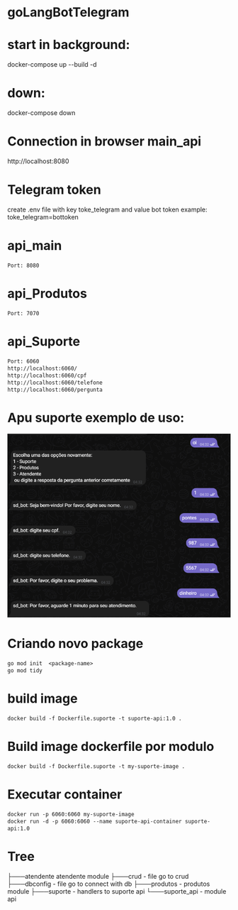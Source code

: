# goLangBotTelegram

# start in background:
docker-compose up --build -d 

# down:
docker-compose down

# Connection in browser main_api
http://localhost:8080

# Telegram token 

create .env file with key toke_telegram and value bot token
example: toke_telegram=bottoken

# api_main
    Port: 8080

# api_Produtos
    Port: 7070

# api_Suporte
    Port: 6060
    http://localhost:6060/
    http://localhost:6060/cpf
    http://localhost:6060/telefone
    http://localhost:6060/pergunta

# Apu suporte exemplo de uso:
![alt text](suporte-exemplo.png)


# Criando novo package
    go mod init  <package-name>
    go mod tidy

# build image
    docker build -f Dockerfile.suporte -t suporte-api:1.0 .

# Build image dockerfile por modulo
    docker build -f Dockerfile.suporte -t my-suporte-image .

# Executar container
    docker run -p 6060:6060 my-suporte-image
    docker run -d -p 6060:6060 --name suporte-api-container suporte-api:1.0

# Tree
├───atendente  atendente module
├───crud - file go to crud
├───dbconfig - file go to connect with db
├───produtos -  produtos module
├───suporte - handlers to suporte api
└───suporte_api - module api 